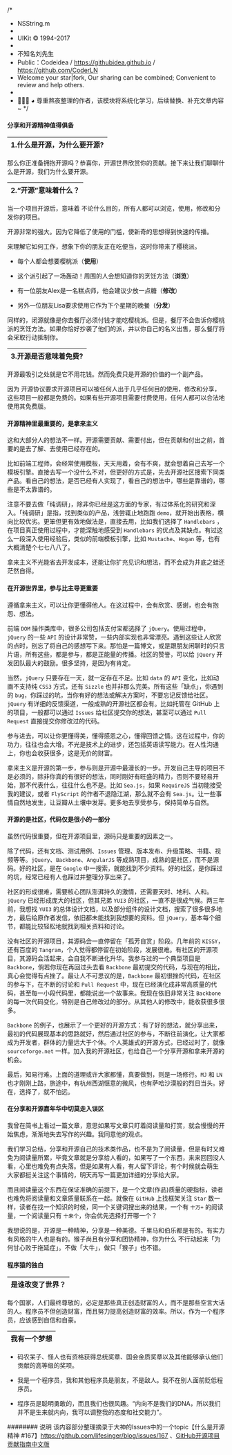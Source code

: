 /*
* NSString.m
*
* UIKit © 1994-2017
*
* 不知名刘先生
* Public：Codeidea / https://githubidea.github.io / https://github.com/CoderLN
* Welcome your star|fork, Our sharing can be combined; Convenient to review and help others.
*
* 🏃🏻‍♂️ ◕ 尊重熬夜整理的作者，该模块将系统化学习，后续替换、补充文章内容 ~
*/

#### 分享和开源精神值得俱备


| 1.什么是开源，为什么要开源? | 
|:-|

那么你正准备拥抱开源吗？恭喜你，开源世界欣赏你的贡献。接下来让我们聊聊什么是开源，我们为什么要开源。

| 2.“开源”意味着什么？| 
|:-|

当一个项目开源后，意味着 不论什么目的，所有人都可以浏览，使用，修改和分发你的项目。

开源非常的强大。因为它降低了使用的门槛，使新奇的思想得到快速的传播。

来理解它如何工作，想象下你的朋友正在吃便当，这时你带来了樱桃派。
- 每个人都会想要樱桃派（**使用**）

- 这个派引起了一场轰动！周围的人会想知道你的烹饪方法（**浏览**）

- 有一位朋友Alex是一名糕点师，他会建议少放一点糖（**修改**）

- 另外一位朋友Lisa要求使用它作为下个星期的晚餐（**分发**）

同样的，闭源就像是你去餐厅必须付钱才能吃樱桃派。但是，餐厅不会告诉你樱桃派的烹饪方法。如果你恰好抄袭了他们的派，并以你自己的名义出售，那么餐厅将会采取行动抵制你。

| 3.开源是否意味着免费? | 
|:-|

开源最吸引之处就是它不用花钱。然而免费只是开源的价值的一个副产品。

因为 开源协议要求开源项目可以被任何人出于几乎任何目的使用，修改和分享，这些项目一般都是免费的。如果有些开源项目需要付费使用，任何人都可以合法地使用其免费版。


#### 开源精神里最重要的，是拿来主义

这和大部分人的想法不一样。开源需要贡献、需要付出，但在贡献和付出之前，首要的是去了解、去使用已经存在的。

比如前端工程师，会经常使用模板，天天用着，会有不爽，就会想着自己去写一个模板引擎。直接去写一个没什么不对，但更好的方式是，先去开源社区搜索下同类产品。看自己的想法，是否已经有人实现了，看自己的想法中，哪些是靠谱的，哪些是不太靠谱的。

注意不要去做「纯调研」，除非你已经是这方面的专家，有过体系化的研究和深入。「纯调研」是指，找到类似的产品，浅尝辄止地跑跑 `demo`，就开始出表格，横向比较优劣。更笨但更有效地做法是，直接去用，比如我们选择了 `Handlebars` ，在项目真正使用过程中，才能深触地感受到 `Handlebars` 的优点及其缺点。有过这么一段深入使用经验后，类似的前端模板引擎，比如 `Mustache`、`Hogan` 等，也有大概清楚个七七八八了。

拿来主义不光能省去开发成本，还能让你扩充见识和想法，而不会成为井底之蛙还茫然自得。



#### 在开源世界里，参与比主导更重要

遵循拿来主义，可以让你更懂得他人。在这过程中，会有欣赏、感谢，也会有抱怨、想法。

前端 `DOM` 操作类库中，很多公司包括支付宝都选择了 `jQuery`。使用过程中，`jQuery` 的一些 `API` 的设计非常赞，一些内部实现也非常漂亮。遇到这些让人欣赏的点时，别忘了将自己的感想写下来。那怕是一篇博文，或是跟朋友闲聊时的只言片语，所有这些，都是参与，都是正能量的传播。社区的赞誉，可以给 `jQuery` 开发团队最大的鼓励。很多坚持，是因为有肯定。

当然，`jQuery` 只要存在一天，就一定存在不足。比如 `data` 的 `API` 变化，比如动画不支持纯 `CSS3` 方式，还有 `Sizzle` 也并非那么完美。所有这些「缺点」，你遇到的 `bug`，你踩过的坑，当你有好的想法或解决方案时，不要忘记反馈给社区。`jQuery` 有详细的反馈渠道，一般成熟的开源社区都会有。比如托管在 GitHub 上的项目，一般都可以通过 `Issues` 给社区提交你的想法，甚至可以通过 `Pull Request` 直接提交你修改过的代码。

参与进去，可以让你更懂得美，懂得感恩之心，懂得回馈之情。这在过程中，你的功力，往往也会大增。不光是技术上的进步，还包括英语读写能力。在人性沟通上，你也会收获很多，这是无价的财富。

拿来主义是开源的第一步，参与则是开源中最漫长的一步。开发自己主导的项目不是必须的，除非你真的有很好的想法，同时刚好有旺盛的精力，否则不要轻易开始，那不代表什么，往往什么也不是。比如 `Sea.js`，如果 `RequireJS` 当初能接受我的建议，或者 `FlyScript` 的作者不退隐江湖，那么就不会有 `Sea.js`。让一些事情自然地发生，让豆瓣从土壤中发芽。更多地去享受参与，保持简单与自然。



#### 开源的是社区，代码仅是很小的一部分

虽然代码很重要，但在开源项目里，源码只是重要的因素之一。

除了代码，还有文档、测试用例、`Issues` 管理、版本发布、升级策略、书籍、视频等等。`jQuery`、`Backbone`、`AngularJS` 等成熟项目，成熟的是社区，而不是源码。好的社区，是在 `Google` 中一搜索，就能找到不少资料。好的社区，是你踩过的坑，经常已经有人也踩过并整理分享出来了。

社区的形成很难，需要核心团队澎湃持久的激情，还需要天时、地利、人和。`jQuery` 已经形成庞大的社区，但其兄弟 `YUI3` 的社区，一直不是很成气候。两三年前，我想找 `YUI3` 的总体设计文档，以及部分组件的设计文档，搜索了很多很多地方，最后给原作者发信，依旧都未能找到我想要的资料。但 `jQuery`，基本每个细节，都能比较轻松地就找到相关资料和讨论。

没有社区的开源项目，其源码会一直停留在「孤芳自赏」阶段。几年前的 `KISSY`，还有百度的 `Tangram`，个人觉得都停留在初始阶段，发展很难。有社区的开源项目，其源码会活起来，会自我不断进化升华。我参与过的一个典型项目是 `Backbone`，倘若你现在再回过头去看 `Backbone` 最初提交的代码，与现在的相比，真心会觉得有点挫了。最让人不可思议的是，`Backbone` 最初很挫的代码，在社区的参与下，在不断的讨论和 `Pull Request` 中，现在已经演化成非常高质量的代码，甚至每一小段代码里，都能说出一个故事来。我现在依旧非常关注 `Backbone` 的每一次代码变化，特别是自己修改过的部分。从其他人的修改中，能收获很多很多。

`Backbone` 的例子，也展示了一个更好的开源方式：有了好的想法，就分享出来，最初的代码展现基本的思路就好，然后通过社区的参与，不断往前演化，让大家都成为开发者，群体的力量远大于个体。个人英雄式的开源方式，已经过时了，就像 `sourceforge.net` 一样。加入我的开源社区，也给自己一个分享开源和拿来开源的机会。

最后，知易行难。上面的道理或许大家都懂，真要做到，则是一场修行。`MJ` 和 `LN` 也才刚刚上路，旅途中，有杭州西湖惬意的微风，也有萨哈沙漠般的烈日当头。好在，选择了，就不怕远。






#### 在分享和开源嘉年华中切莫走入误区


我曾在简书上看过一篇文章，意思如果写文章只盯着阅读量和打赏，就会慢慢的开始焦虑，渐渐地失去写作的兴趣。我同意他的观点。

我们学习总结，分享和开源自己的技术类作品，也不是为了阅读量，但是有时又难免为阅读量所累，毕竟文章就是分享给人看的，如果写了一个东西，来来回回没人看，心里也难免有点失落。但是如果有人看，有人留下评论，有个时候就会萌生 大家都挺关注这个事情的，明天再写一篇更加详细的分享给大家。

而且阅读量这个东西在保证准确的前提下，是一个文章(作品)质量的硬指标，读者也难免将阅读量和文章质量联系在一起。就像在 `GitHub` 上找框架关注 `Star` 数一样，读者在找一个知识的时候，同一个关键词搜出来的结果，一个有 `十万+` 的阅读量，一个阅读量只有 `十来个`，你会优先选择打开哪一个？

我想说的是，开源是一种精神，分享是一种美德。千里马和伯乐都是有的。有实力有风格的牛人也是有的。猴子尚且有分享和团协精神，你为什么 不行动起来「为何甘心败于拖延症」。不做「大牛」，做只「猴子」也不错。


#### 程序猿的独白
|是谁改变了世界？|
|:-|

每个国家，人们最终尊敬的，必定是那些真正创造财富的人，而不是那些空言大话的人。程序员不但创造财富，而且努力提高创造财富的效率。所以，作为一个程序员，应该感到自信和自豪。

|我有一个梦想|
|:-|

- 码农呆子、怪人也有资格获得总统奖章、国会金质奖章以及其他能够承认他们贡献的高等级的奖项。

- 我是一个程序员，我和其他程序员是朋友，不是敌人。我不在别人面前贬低程序员。

- 程序员是聪明勇敢的，而且我们也很风趣。“内向不是我们的DNA，所以我们并不是生来就内向，我可以调整我的态度和社交能力”。



 

 
######## 说明 
该内容部分整理摘录于大神的Issues中的一个topic【什么是开源精神 #167】https://github.com/lifesinger/blog/issues/167
、[GitHub开源项目贡献指南中文版](https://github.com/CustomPBWaters/OfficialTranslation-SourceAnnotation/tree/master/github%20开源贡献指南中文版本)











